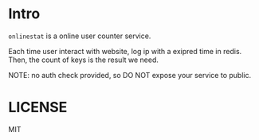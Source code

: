 # Intro 

`onlinestat` is a online user counter service.

Each time user interact with website, log ip with a exipred time in redis. Then, the count of keys is the result we need.

NOTE: no auth check provided, so DO NOT expose your service to public.

# LICENSE

MIT
